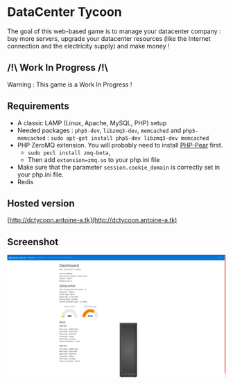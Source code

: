 # DataCenter Tycoon

The goal of this web-based game is to manage your datacenter company : buy more servers, upgrade your datacenter resources (like the Internet connection and the electricity supply) and make money !

## /!\ Work In Progress /!\
Warning : This game is a Work In Progress !

## Requirements
* A classic LAMP (Linux, Apache, MySQL, PHP) setup
* Needed packages : ```php5-dev```, ```libzmq3-dev```, ```memcached``` and ```php5-memcached``` : ```sudo apt-get install php5-dev libzmq3-dev memcached```
* PHP ZeroMQ extension. You will probably need to install [PHP-Pear](https://pear.php.net/manual/en/installation.php) first.
  * ```sudo pecl install zmq-beta```,
  * Then add ```extension=zmq.so``` to your php.ini file
* Make sure that the parameter ```session.cookie_domain``` is correctly set in your php.ini file.
* Redis

## Hosted version
[http://dctycoon.antoine-a.tk](http://dctycoon.antoine-a.tk)

## Screenshot
![Dashboard](docs/dashboard.png)
